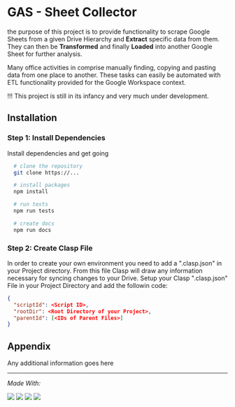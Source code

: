 # GAS - Sheet Collector

the purpose of this project is to provide functionality to scrape Google Sheets from a given Drive Hierarchy and **Extract** specific data from them. They can then be **Transformed** and finally **Loaded** into another Google Sheet for further analysis.

Many office activities in comprise manually finding, copying and pasting data from one
place to another. These tasks can easily be automated with ETL functionality provided for the Google Workspace context.

!!! This project is still in its infancy and very much under development.

## Installation

### Step 1: Install Dependencies

Install dependencies and get going

```bash
  # clone the repository
  git clone https://...

  # install packages
  npm install

  # run tests
  npm run tests

  # create docs
  npm run docs
```

### Step 2: Create Clasp File

In order to create your own environment you need to add a ".clasp.json" in your Project directory. From this file Clasp will draw any information necessary for syncing changes to your Drive. Setup your Clasp ".clasp.json" File in your Project Directory and add the followin code:

```json
{
  "scriptId": <Script ID>,
  "rootDir": <Root Directory of your Project>,
  "parentId": [<IDs of Parent Files>]
}
```

## Appendix

Any additional information goes here

---

_Made With:_

![](https://img.shields.io/badge/Google%20Sheets-34A853?style=for-the-badge&logo=google-sheets&logoColor=white)
![](https://img.shields.io/badge/TypeScript-007ACC?style=for-the-badge&logo=typescript&logoColor=white)
![](https://img.shields.io/badge/HTML5-E34F26?style=for-the-badge&logo=html5&logoColor=white)
![](https://img.shields.io/badge/CSS3-1572B6?style=for-the-badge&logo=css3&logoColor=white)
